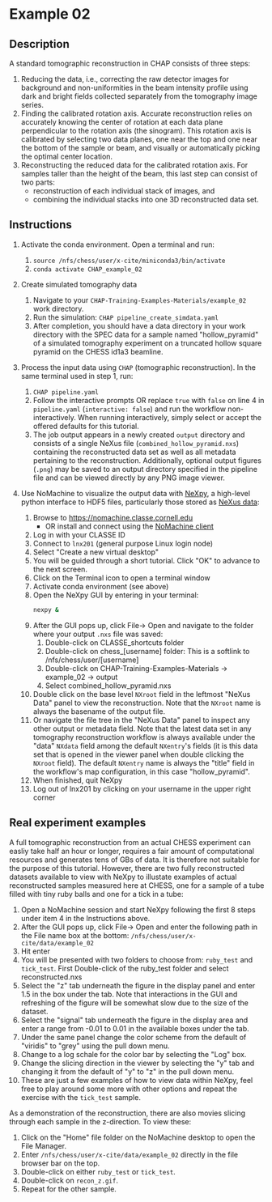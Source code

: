 # Example 02

## Description
A standard tomographic reconstruction in CHAP consists of three steps:
1. Reducing the data, i.e., correcting the raw detector images for background
and non-uniformities in the beam intensity profile using dark and bright fields
collected separately from the tomography image series.
1. Finding the calibrated rotation axis. Accurate reconstruction relies on
accurately knowing the center of rotation at each data plane perpendicular to
the rotation axis (the sinogram). This rotation axis is calibrated by selecting
two data planes, one near the top and one near the bottom of the sample or
beam, and visually or automatically picking the optimal center location.
1. Reconstructing the reduced data for the calibrated rotation axis.
For samples taller than the height of the beam, this last step can consist of
two parts:
    - reconstruction of each individual stack of images, and
    - combining the individual stacks into one 3D reconstructed data set.

## Instructions

1. Activate the conda environment. Open a terminal and run:
    1. `source /nfs/chess/user/x-cite/miniconda3/bin/activate`
    1. `conda activate CHAP_example_02`

1. Create simulated tomography data
    1. Navigate to your `CHAP-Training-Examples-Materials/example_02` work directory.
    1. Run the simulation: `CHAP pipeline_create_simdata.yaml`
    1. After completion, you should have a data directory in your work directory
with the SPEC data for a sample named "hollow_pyramid" of a simulated
tomography experiment on a truncated hollow square pyramid on the CHESS id1a3
beamline.

1. Process the input data using `CHAP` (tomographic reconstruction). In the same terminal used in step 1, run: 
    1. `CHAP pipeline.yaml`
    1. Follow the interactive prompts OR replace `true` with `false` on line 4 in
`pipeline.yaml` (`interactive: false`) and run the workflow non-interactively. When running interactively, simply select or accept the offered defaults for this tutorial.
    1. The job output appears in a newly created `output` directory and consists of a
single NeXus file (`combined_hollow_pyramid.nxs`) containing the
reconstructed data set as well as all metadata pertaining to the
reconstruction. Additionally, optional output figures (`.png`) may be saved to
an output directory specified in the pipeline file and can be viewed directly by any PNG image viewer.

1. Use NoMachine to visualize the output data with [NeXpy](https://nexpy.github.io/nexpy/), a high-level python interface to HDF5
files, particularly those stored as [NeXus data](http://www.nexusformat.org):
    1. Browse to https://nomachine.classe.cornell.edu
        - OR install and connect using the [NoMachine client](https://wiki.classe.cornell.edu/CHESS/RemoteUserGuide)
    1. Log in with your CLASSE ID
    1. Connect to `lnx201` (general purpose Linux login node)
    1. Select "Create a new virtual desktop"
    1. You will be guided through a short tutorial. Click "OK" to advance to the next screen.
    1. Click on the Terminal icon to open a terminal window
    1. Activate conda environment (see above)
    1. Open the NeXpy GUI by entering in your terminal:
       ```bash
       nexpy &
       ```
    1. After the GUI pops up, click File-> Open and navigate to the folder where
your output `.nxs` file was saved:
        1. Double-click on CLASSE_shortcuts folder
        1. Double-click on chess_[username] folder: This is a softlink to /nfs/chess/user/[username]
        1. Double-click on CHAP-Training-Examples-Materials -> example_02 -> output
        1. Select combined_hollow_pyramid.nxs
    1. Double click on the base level `NXroot` field in the leftmost "NeXus Data"
panel to view the reconstruction. Note that the `NXroot` name is always the
basename of the output file.
    1. Or navigate the file tree in the "NeXus Data" panel to inspect any other
output or metadata field. Note that the latest data set in any tomography
reconstruction workflow is always available under the "data" `NXdata` field
among the default `NXentry`'s fields (it is this data set that is opened in the
viewer panel when double clicking the `NXroot` field). The default `NXentry`
name is always the "title" field in the workflow's map configuration, in this
case "hollow_pyramid".
    1. When finished, quit NeXpy
    1. Log out of lnx201 by clicking on your username in the upper right corner


## Real experiment examples

A full tomographic reconstruction from an actual CHESS experiment can easliy take half an hour or longer, requires a fair amount of computational resources and generates tens of GBs of data. It is therefore not suitable for the purpose of this tutorial. However, there are two fully reconstructed datasets available to view with NeXpy to illustate examples of actual reconstructed samples measured here at CHESS, one for a sample of a tube filled with tiny ruby balls and one for a tick in a tube:

1. Open a NoMachine session and start NeXpy following the first 8 steps under item 4 in the Instructions above.
1. After the GUI pops up, click File-> Open and enter the following path in the File name box at the bottom: `/nfs/chess/user/x-cite/data/example_02`
1. Hit enter
1. You will be presented with two folders to choose from: `ruby_test` and `tick_test`. First Double-click of the ruby_test folder and select reconstructed.nxs
1. Select the "z" tab underneath the figure in the display panel and enter 1.5 in the box under the tab. Note that interactions in the GUI and refreshing of the figure will be somewhat slow due to the size of the dataset.
1. Select the "signal" tab underneath the figure in the display area and enter a range from -0.01 to 0.01 in the available boxes under the tab.
1. Under the same panel change the color scheme from the default of "viridis" to "grey" using the pull down menu.
1. Change to a log schale for the color bar by selecting the "Log" box.
1. Change the slicing direction in the viewer by selecting the "y" tab and changing it from the default of "y" to "z" in the pull down menu.
1. These are just a few examples of how to view data within NeXpy, feel free to play around some more with other options and repeat the exercise with the `tick_test` sample.

As a demonstration of the reconstruction, there are also movies slicing through each sample in the z-direction. To view these:

1. Click on the "Home" file folder on the NoMachine desktop to open the File Manager.
1. Enter `/nfs/chess/user/x-cite/data/example_02` directly in the file browser bar on the top.
1. Double-click on either `ruby_test` or `tick_test`.
1. Double-click on `recon_z.gif`.
1. Repeat for the other sample.
